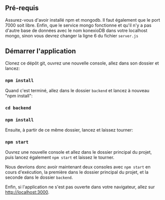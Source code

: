 ## Pré-requis

Assurez-vous d'avoir installé npm et mongodb. Il faut également que le port 7000 soit libre. Enfin, que le service mongo fonctionne et qu'il n'y a pas d'autre base de données avec le nom konexioDB dans votre localhost mongo, sinon vous devrez changer la ligne 6 du fichier `server.js`

## Démarrer l'application
Clonez ce dépôt git, ouvrez une nouvelle console, allez dans son dossier et lancez:

### `npm install`

Quand c'est terminé, allez dans le dossier `backend` et lancez à nouveau "npm install":

### `cd backend`
### `npm install`

Ensuite, à partir de ce même dossier, lancez et laissez tourner:

### `npm start`

Ouvrez une nouvelle console et allez dans le dossier principal du projet, puis lancez également `npm start` et laissez le tourner. </br>

Nous devrions donc avoir maintenant deux consoles avec `npm start` en cours d'exécution, la première dans le dossier principal du projet, et la seconde dans le dossier `backend`. </br>
 
Enfin, si l'application ne s'est pas ouverte dans votre navigateur, allez sur [http://localhost:3000](http://localhost:3000).

